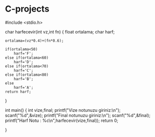 C-projects
==========
#include <stdio.h>


char harfecevir(int vz,int fn)
{
	float ortalama;
	char harf;

	ortalama=(vz*0.4)+(fn*0.6);

	if(ortalama<50)
		harf='F';
	else if(ortalama<60)
		harf='D';
	else if(ortalama<70)
		harf='C';
	else if(ortalama<80)
		harf='B';
	else
		harf='A';
	return harf;

}



int main()
{
	int vize,final;
	printf("Vize notunuzu giriniz:\n");  scanf("%d",&vize);
	printf("Final notunuzu giriniz:\n"); scanf("%d",&final);
	printf("Harf Notu : %c\n",harfecevir(vize,final));
	return 0;

}

